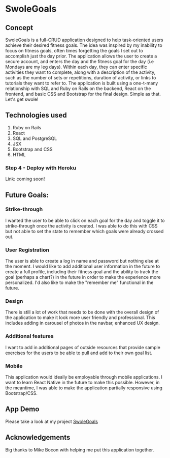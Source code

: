 # SwoleGoals

## Concept

SwoleGoals is a full-CRUD application designed to help task-oriented users achieve their desired fitness goals. The idea was inspired by my inability to focus on fitness goals, often times forgetting the goals I set out to accomplish just the day prior. The application allows the user to create a secure account, and enters the day and the fitness goal for the day (i.e Mondays are my leg days). Within each day, they can enter specific activities they want to complete, along with a description of the activity, such as the number of sets or repetitions, duration of activity, or links to tutorials they want to refer to. The application is built using a one-t-many relationship with SQL and Ruby on Rails on the backend, React on the frontend, and basic CSS and Bootstrap for the final design. Simple as that. Let's get swole!

## Technologies used
1. Ruby on Rails
2. React
3. SQL and PostgreSQL
4. JSX
5. Bootstrap and CSS
6. HTML

### Step 4 - Deploy with Heroku 
Link: coming soon!

## Future Goals:

### Strike-through
I wanted the user to be able to click on each goal for the day and toggle it to strike-through once the activity is created. I was able to do this with CSS but not able to set the state to remember which goals were already crossed out.

### User Registration
The user is able to create a log in name and password but nothing else at the moment. I would like to add additional user information in the future to create a full profile, including their fitness goal and the ability to track the goal (perhaps a chart?) in the future in order to make the experience more personalized. I'd also like to make the "remember me" functional in the future.

### Design 
There is still a lot of work that needs to be done with the overall design of the application to make it look more user friendly and professional. This includes adding in carousel of photos in the navbar, enhanced UX design. 

### Additional features
I want to add in additional pages of outside resources that provide sample exercises for the users to be able to pull and add to their own goal list.

### Mobile
This application would ideally be employable through mobile applications. I want to learn React Native in the future to make this possible. However, in the meantime, I was able to make the application partially responsive using Bootstrap/CSS.


## App Demo 
Please take a look at my project 
[SwoleGoals](https://github.com/zchen92/jobHunt/)

## Acknowledgements 
Big thanks to Mike Bocon with helping me put this application together.
